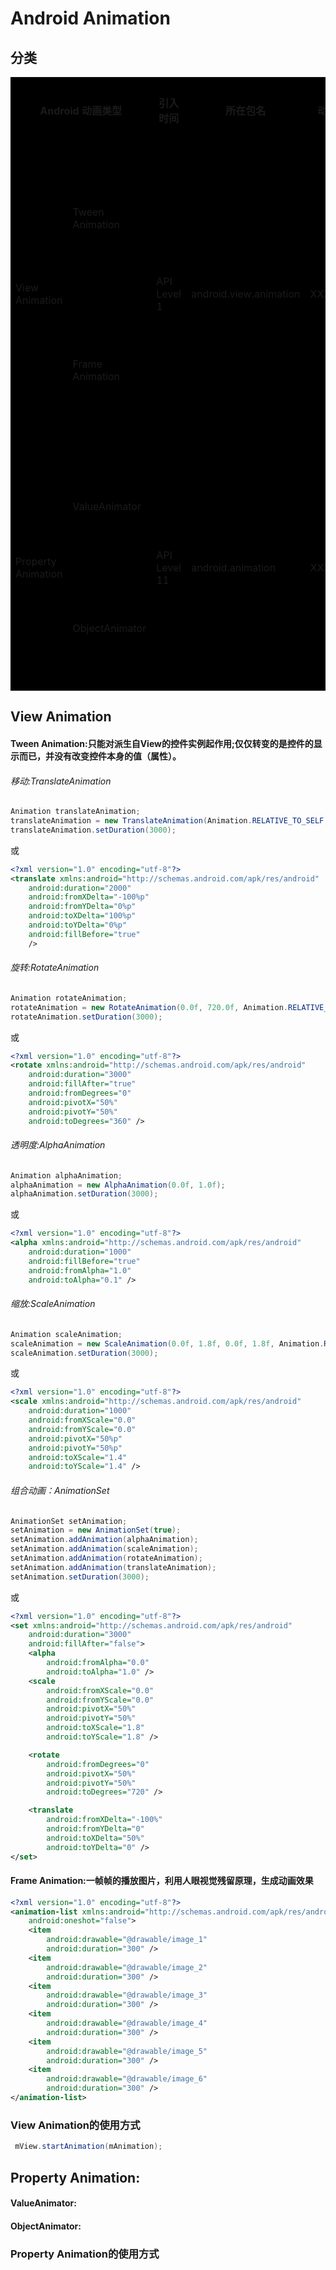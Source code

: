 # Android Animation

## 分类

<table bgcolor="#000000">
<tr>
<th colspan="2">Android 动画类型</th><th>引入时间</th><th>所在包名</th><th>动画类的命名</th><th>动画所改变的对象</th>
</tr>
<tr><td rowspan="2">View Animation</td>
<td>Tween Animation</td>
<td rowspan="2">API Level 1 </td>
<td rowspan="2">android.view.animation</td>
<td rowspan="2">XXXXAnimation</td>
<td rowspan="2">仅仅转变的是控件的显示而已，并没有改变控件本身的值（如位置、大小、方向等）。</td>
</tr>
<tr>
<td>Frame Animation</td>
</tr>
<tr>
<td rowspan="2" >Property Animation</td>
<td>ValueAnimator</td>
<td rowspan="2">API Level 11 </td>
<td rowspan="2">android.animation</td>
<td rowspan="2">XXXXAnimator</td>
<td rowspan="2">作用于控件的属性，直接更改属性的值（如位置、大小、方向等）。</td>
</tr>
<tr>
<td>ObjectAnimator</td>
</tr>

</table>

## View Animation
    
#### Tween Animation:只能对派生自View的控件实例起作用;仅仅转变的是控件的显示而已，并没有改变控件本身的值（属性）。

###### 移动:TranslateAnimation
```Java
Animation translateAnimation;
translateAnimation = new TranslateAnimation(Animation.RELATIVE_TO_SELF, -1, Animation.RELATIVE_TO_SELF, 0.8f, Animation.RELATIVE_TO_SELF, 0, Animation.RELATIVE_TO_SELF, 0);
translateAnimation.setDuration(3000);
```  
或
```xml
<?xml version="1.0" encoding="utf-8"?>
<translate xmlns:android="http://schemas.android.com/apk/res/android"
    android:duration="2000"
    android:fromXDelta="-100%p"
    android:fromYDelta="0%p"
    android:toXDelta="100%p"
    android:toYDelta="0%p"
    android:fillBefore="true"
    />
```

###### 旋转:RotateAnimation
```Java
Animation rotateAnimation;
rotateAnimation = new RotateAnimation(0.0f, 720.0f, Animation.RELATIVE_TO_SELF, 0.50f, Animation.RELATIVE_TO_SELF, 0.50f);
rotateAnimation.setDuration(3000);
```  
或

```xml
<?xml version="1.0" encoding="utf-8"?>
<rotate xmlns:android="http://schemas.android.com/apk/res/android"
    android:duration="3000"
    android:fillAfter="true"
    android:fromDegrees="0"
    android:pivotX="50%"
    android:pivotY="50%"
    android:toDegrees="360" />
```
###### 透明度:AlphaAnimation
```Java
Animation alphaAnimation;
alphaAnimation = new AlphaAnimation(0.0f, 1.0f);
alphaAnimation.setDuration(3000);
```  
或
```xml
<?xml version="1.0" encoding="utf-8"?>
<alpha xmlns:android="http://schemas.android.com/apk/res/android"
    android:duration="1000"
    android:fillBefore="true"
    android:fromAlpha="1.0"
    android:toAlpha="0.1" />
```

###### 缩放:ScaleAnimation
```Java
Animation scaleAnimation;
scaleAnimation = new ScaleAnimation(0.0f, 1.8f, 0.0f, 1.8f, Animation.RELATIVE_TO_SELF, 0.50f, Animation.RELATIVE_TO_SELF, 0.50f);
scaleAnimation.setDuration(3000);
```  
或
```xml
<?xml version="1.0" encoding="utf-8"?>
<scale xmlns:android="http://schemas.android.com/apk/res/android"
    android:duration="1000"
    android:fromXScale="0.0"
    android:fromYScale="0.0"
    android:pivotX="50%p"
    android:pivotY="50%p"
    android:toXScale="1.4"
    android:toYScale="1.4" />
```
###### 组合动画：AnimationSet
```Java
AnimationSet setAnimation;
setAnimation = new AnimationSet(true);
setAnimation.addAnimation(alphaAnimation);
setAnimation.addAnimation(scaleAnimation);
setAnimation.addAnimation(rotateAnimation);
setAnimation.addAnimation(translateAnimation);
setAnimation.setDuration(3000);
```  
或
```xml
<?xml version="1.0" encoding="utf-8"?>
<set xmlns:android="http://schemas.android.com/apk/res/android"
    android:duration="3000"
    android:fillAfter="false">
    <alpha
        android:fromAlpha="0.0"
        android:toAlpha="1.0" />
    <scale
        android:fromXScale="0.0"
        android:fromYScale="0.0"
        android:pivotX="50%"
        android:pivotY="50%"
        android:toXScale="1.8"
        android:toYScale="1.8" />

    <rotate
        android:fromDegrees="0"
        android:pivotX="50%"
        android:pivotY="50%"
        android:toDegrees="720" />

    <translate
        android:fromXDelta="-100%"
        android:fromYDelta="0"
        android:toXDelta="50%"
        android:toYDelta="0" />
</set>
```
    
#### Frame Animation:一帧帧的播放图片，利用人眼视觉残留原理，生成动画效果
```xml
<?xml version="1.0" encoding="utf-8"?>
<animation-list xmlns:android="http://schemas.android.com/apk/res/android"
    android:oneshot="false">
    <item
        android:drawable="@drawable/image_1"
        android:duration="300" />
    <item
        android:drawable="@drawable/image_2"
        android:duration="300" />
    <item
        android:drawable="@drawable/image_3"
        android:duration="300" />
    <item
        android:drawable="@drawable/image_4"
        android:duration="300" />
    <item
        android:drawable="@drawable/image_5"
        android:duration="300" />
    <item
        android:drawable="@drawable/image_6"
        android:duration="300" />
</animation-list>
```
### View Animation的使用方式
```java
 mView.startAnimation(mAnimation);
``` 

## Property Animation:

#### ValueAnimator: 



#### ObjectAnimator:

### Property Animation的使用方式